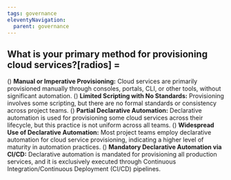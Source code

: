 ```yaml
---
tags: governance
eleventyNavigation:
  parent: governance
---
```


## What is your primary method for provisioning cloud services?[radios] =

() **Manual or Imperative Provisioning:** Cloud services are primarily provisioned manually through consoles, portals, CLI, or other tools, without significant automation.
() **Limited Scripting with No Standards:** Provisioning involves some scripting, but there are no formal standards or consistency across project teams.
() **Partial Declarative Automation:** Declarative automation is used for provisioning some cloud services across their lifecycle, but this practice is not uniform across all teams.
() **Widespread Use of Declarative Automation:** Most project teams employ declarative automation for cloud service provisioning, indicating a higher level of maturity in automation practices.
() **Mandatory Declarative Automation via CI/CD:** Declarative automation is mandated for provisioning all production services, and it is exclusively executed through Continuous Integration/Continuous Deployment (CI/CD) pipelines.
